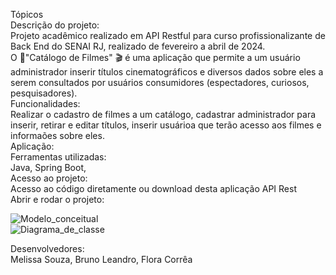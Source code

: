 Tópicos<br>
Descrição do projeto:<br>
Projeto acadêmico realizado em API Restful para curso profissionalizante de Back End do SENAI RJ, realizado de fevereiro a abril de 2024.<br>
O :movie_camera:"Catálogo de Filmes" :clapper: é uma aplicação que permite a um usuário administrador inserir títulos cinematográficos e diversos dados sobre eles a serem consultados por usuários consumidores (espectadores, curiosos, pesquisadores).<br>
Funcionalidades:<br>
Realizar o cadastro de filmes a um catálogo, cadastrar administrador para inserir, retirar e editar títulos, inserir usuárioa que terão acesso aos filmes e informaões sobre eles. <br>
Aplicação:<br>
Ferramentas utilizadas:<br>
Java, Spring Boot,<br>
Acesso ao projeto:<br>
Acesso ao código diretamente ou download desta aplicação API Rest<br>
Abrir e rodar o projeto:<br>

![Modelo_conceitual](https://github.com/melissaspace/Catalogo-de-filmes/assets/99128614/2abb42f1-78a5-48f0-8450-9d38a91dda98)<br>
![Diagrama_de_classe](https://github.com/melissaspace/Catalogo-de-filmes/assets/99128614/68022079-f39b-4cf9-a3e6-8ee33fe26512)

Desenvolvedores:<br>
Melissa Souza, Bruno Leandro, Flora Corrêa

